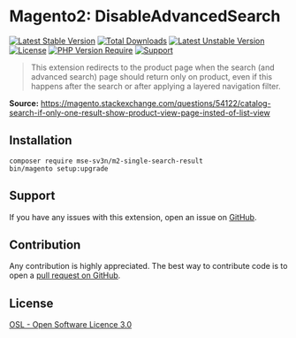 # Magento2: DisableAdvancedSearch

[![Latest Stable Version](http://poser.pugx.org/mse-sv3n/m2-single-search-result/v)](https://packagist.org/packages/mse-sv3n/m2-single-search-result)
[![Total Downloads](http://poser.pugx.org/mse-sv3n/m2-single-search-result/downloads)](https://packagist.org/packages/mse-sv3n/m2-single-search-result)
[![Latest Unstable Version](http://poser.pugx.org/mse-sv3n/m2-single-search-result/v/unstable)](https://packagist.org/packages/mse-sv3n/m2-single-search-result)
[![License](http://poser.pugx.org/mse-sv3n/m2-single-search-result/license)](https://packagist.org/packages/mse-sv3n/m2-single-search-result)
[![PHP Version Require](http://poser.pugx.org/mse-sv3n/m2-single-search-result/require/php)](https://packagist.org/packages/mse-sv3n/m2-single-search-result)
[![Support](https://img.shields.io/badge/paypal-donate-lightblue.svg?logo=paypal)](https://www.paypal.me/sv3n1)

> This extension redirects to the product page when the search (and advanced search) page should return only on product, even if this happens after the search or after applying a layered navigation filter.

**Source:** https://magento.stackexchange.com/questions/54122/catalog-search-if-only-one-result-show-product-view-page-insted-of-list-view

## Installation

```
composer require mse-sv3n/m2-single-search-result
bin/magento setup:upgrade
```

## Support
If you have any issues with this extension, open an issue on [GitHub](https://github.com/sreichel/magento2-StackExchange_DisableAdvancedSearch/issues).

## Contribution
Any contribution is highly appreciated. The best way to contribute code is to open a [pull request on GitHub](https://help.github.com/articles/using-pull-requests).

## License
[OSL - Open Software Licence 3.0](http://opensource.org/licenses/osl-3.0.php)